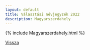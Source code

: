 ```yaml
---
layout: default
title: Választási névjegyzék 2022
description: Magyarszerdahely
---
```


{% include Magyarszerdahely.html %}

[Vissza](./)